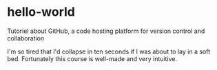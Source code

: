 # hello-world
Tutoriel about GitHub, a code hosting platform for version control and collaboration

I'm so tired that I'd collapse in ten seconds if I was about to lay in a soft bed.
  Fortunately this course is well-made and very intuitive.
